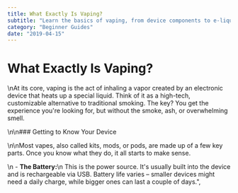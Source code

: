 ```yaml
---
title: What Exactly Is Vaping?
subtitle: "Learn the basics of vaping, from device components to e-liquid selection."
category: "Beginner Guides"
date: "2019-04-15"
---
```


# What Exactly Is Vaping?

\nAt its core, vaping is the act of inhaling a vapor created by an electronic device that heats up a special liquid. Think of it as a high-tech, customizable alternative to traditional smoking. The key? You get the experience you're looking for, but without the smoke, ash, or overwhelming smell.

\n\n### Getting to Know Your Device

\n\nMost vapes, also called kits, mods, or pods, are made up of a few key parts. Once you know what they do, it all starts to make sense.

\n - **The Battery:**\n This is the power source. It's usually built into the device and is rechargeable via USB. Battery life varies – smaller devices might need a daily charge, while bigger ones can last a couple of days.",

